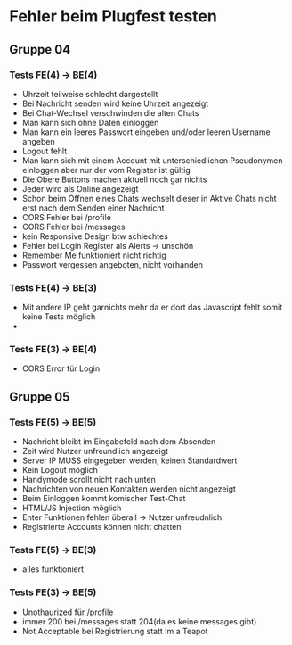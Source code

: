 # Fehler beim Plugfest testen
## Gruppe 04
### Tests FE(4) -> BE(4)
* Uhrzeit teilweise schlecht dargestellt
* Bei Nachricht senden wird keine Uhrzeit angezeigt
* Bei Chat-Wechsel verschwinden die alten Chats
* Man kann sich ohne Daten einloggen
* Man kann ein leeres Passwort eingeben und/oder leeren Username angeben
* Logout fehlt
* Man kann sich mit einem Account mit unterschiedlichen Pseudonymen einloggen aber nur der vom Register ist gültig
* Die Obere Buttons machen aktuell noch gar nichts
* Jeder wird als Online angezeigt
* Schon beim Öffnen eines Chats wechselt dieser in Aktive Chats nicht erst nach dem Senden einer Nachricht
* CORS Fehler bei /profile
* CORS Fehler bei /messages
* kein Responsive Design btw schlechtes
* Fehler bei Login Register als Alerts -> unschön
* Remember Me funktioniert nicht richtig
* Passwort vergessen angeboten, nicht vorhanden

### Tests FE(4) -> BE(3)
* Mit andere IP geht garnichts mehr da er dort das Javascript fehlt somit keine Tests möglich
* 

### Tests FE(3) -> BE(4)
* CORS Error für Login



## Gruppe 05
### Tests FE(5) -> BE(5)
* Nachricht bleibt im Eingabefeld nach dem Absenden
* Zeit wird Nutzer unfreundlich angezeigt
* Server IP MUSS eingegeben werden, keinen Standardwert
* Kein Logout möglich 
* Handymode scrollt nicht nach  unten
* Nachrichten von neuen Kontakten werden nicht angezeigt
* Beim Einloggen kommt komischer  Test-Chat
* HTML/JS Injection möglich
* Enter Funktionen fehlen überall -> Nutzer unfreudnlich
* Registrierte Accounts können nicht chatten

### Tests FE(5) -> BE(3)
* alles funktioniert

### Tests FE(3) -> BE(5)
* Unothaurized für /profile
* immer 200 bei /messages statt 204(da es keine messages gibt)
* Not Acceptable bei Registrierung statt Im a Teapot
